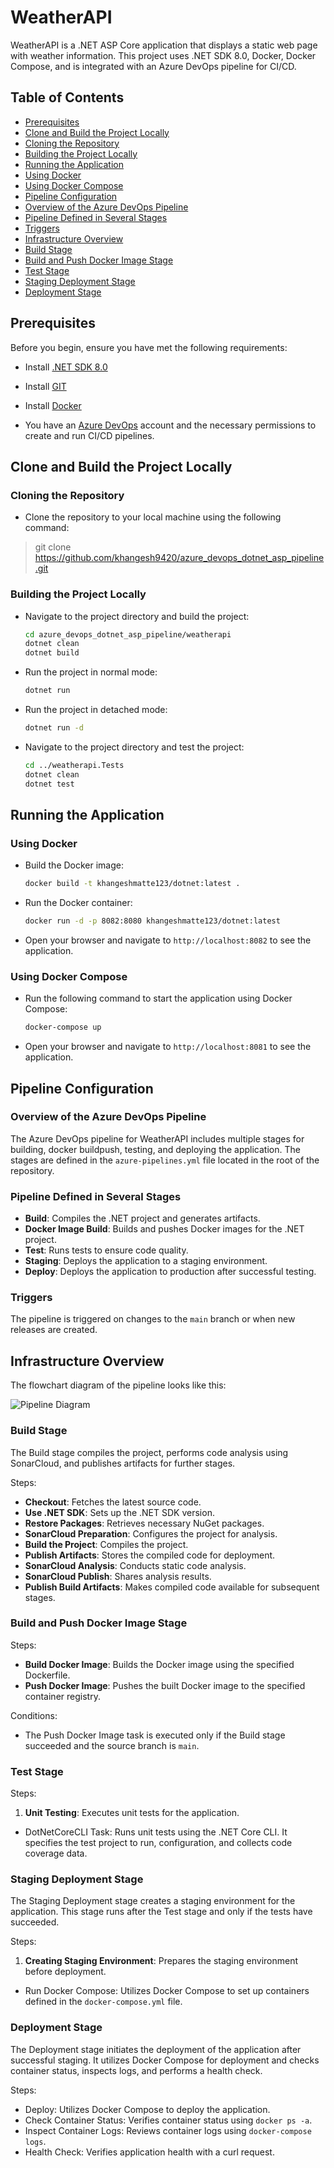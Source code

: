# WeatherAPI

WeatherAPI is a .NET ASP Core application that displays a static
web page with weather information. This project uses .NET SDK 8.0,
Docker, Docker Compose, and is integrated with an Azure DevOps
pipeline for CI/CD.

## Table of Contents

- [Prerequisites](#prerequisites)
- [Clone and Build the Project Locally](#clone-and-build-the-project-locally)
- [Cloning the Repository](#cloning-the-repository)
- [Building the Project Locally](#building-the-project-locally)
- [Running the Application](#running-the-application)
- [Using Docker](#using-docker)
- [Using Docker Compose](#using-docker-compose)
- [Pipeline Configuration](#pipeline-configuration)
- [Overview of the Azure DevOps Pipeline](#overview-of-the-azure-devops-pipeline)
- [Pipeline Defined in Several Stages](#pipeline-defined-in-several-stages)
- [Triggers](#triggers)
- [Infrastructure Overview](#infrastructure-overview)
- [Build Stage](#build-stage)
- [Build and Push Docker Image Stage](#build-and-push-docker-image-stage)
- [Test Stage](#test-stage)
- [Staging Deployment Stage](#staging-deployment-stage)
- [Deployment Stage](#deployment-stage)

## Prerequisites

Before you begin, ensure you have met the following requirements:

- Install
  [.NET SDK 8.0](https://dotnet.microsoft.com/download/dotnet/8.0)

- Install [GIT](https://docs.github.com)
- Install [Docker](https://www.docker.com/get-started)
- You have an [Azure DevOps](https://dev.azure.com/)
  account and the necessary permissions to create and
  run CI/CD pipelines.

## Clone and Build the Project Locally

### Cloning the Repository

- Clone the repository to your local machine using the following command:

> git clone <https://github.com/khangesh9420/azure_devops_dotnet_asp_pipeline.git>

### Building the Project Locally

- Navigate to the project directory and build the project:

    ```bash
    cd azure_devops_dotnet_asp_pipeline/weatherapi
    dotnet clean
    dotnet build
    ```

- Run the project in normal mode:

    ```bash
    dotnet run
    ```

- Run the project in detached mode:

    ```bash
    dotnet run -d
    ```

- Navigate to the project directory and test the project:

    ```bash
    cd ../weatherapi.Tests
    dotnet clean
    dotnet test
    ```

## Running the Application

### Using Docker

- Build the Docker image:

    ```bash
    docker build -t khangeshmatte123/dotnet:latest .
    ```

- Run the Docker container:

    ```bash
    docker run -d -p 8082:8080 khangeshmatte123/dotnet:latest
    ```

- Open your browser and navigate to `http://localhost:8082` to see the application.

### Using Docker Compose

- Run the following command to start the application using Docker Compose:

    ```bash
    docker-compose up
    ```

- Open your browser and navigate to `http://localhost:8081` to see the application.

## Pipeline Configuration

### Overview of the Azure DevOps Pipeline

The Azure DevOps pipeline for WeatherAPI includes multiple
stages for building, docker buildpush, testing, and deploying
the application. The stages are defined in the
`azure-pipelines.yml` file located in the root of the repository.

### Pipeline Defined in Several Stages

- **Build**: Compiles the .NET project and generates artifacts.
- **Docker Image Build**: Builds and pushes Docker images for the .NET project.
- **Test**: Runs tests to ensure code quality.
- **Staging**: Deploys the application to a staging environment.
- **Deploy**: Deploys the application to production after successful testing.

### Triggers

The pipeline is triggered on changes to the `main`
branch or when new releases are created.

## Infrastructure Overview

The flowchart diagram of the pipeline looks like this:

![Pipeline Diagram](https://github.com/khangesh9420/azure_devops_dotnet_asp_pipeline/assets/72436906/100b848c-4773-4fa2-bca4-045c8c372785)

### Build Stage

The Build stage compiles the project, performs code
analysis using SonarCloud, and publishes artifacts
for further stages.

Steps:

- **Checkout**: Fetches the latest source code.
- **Use .NET SDK**: Sets up the .NET SDK version.
- **Restore Packages**: Retrieves necessary NuGet packages.
- **SonarCloud Preparation**: Configures the project for analysis.
- **Build the Project**: Compiles the project.
- **Publish Artifacts**: Stores the compiled code for deployment.
- **SonarCloud Analysis**: Conducts static code analysis.
- **SonarCloud Publish**: Shares analysis results.
- **Publish Build Artifacts**: Makes compiled code available for subsequent stages.

### Build and Push Docker Image Stage

Steps:

- **Build Docker Image**: Builds the Docker image using the specified Dockerfile.
- **Push Docker Image**: Pushes the built Docker
   image to the specified container registry.

Conditions:

- The Push Docker Image task is executed only if
  the Build stage succeeded and the source branch is `main`.

### Test Stage

Steps:

1. **Unit Testing**: Executes unit tests for the application.
- DotNetCoreCLI Task: Runs unit tests using the .NET
  Core CLI. It specifies the test project to run,
  configuration, and collects code coverage data.

### Staging Deployment Stage

The Staging Deployment stage creates a staging
environment for the application. This stage runs
after the Test stage and only if the tests have succeeded.

Steps:

1. **Creating Staging Environment**: Prepares the staging environment before deployment.

- Run Docker Compose: Utilizes Docker Compose to set up
  containers defined in the `docker-compose.yml` file.

### Deployment Stage

The Deployment stage initiates the deployment of the
application after successful staging. It utilizes Docker
Compose for deployment and checks container status,
inspects logs, and performs a health check.

Steps:

- Deploy: Utilizes Docker Compose to deploy the application.
- Check Container Status: Verifies container status using `docker ps -a`.
- Inspect Container Logs: Reviews container logs using `docker-compose logs`.
- Health Check: Verifies application health with a curl request.
